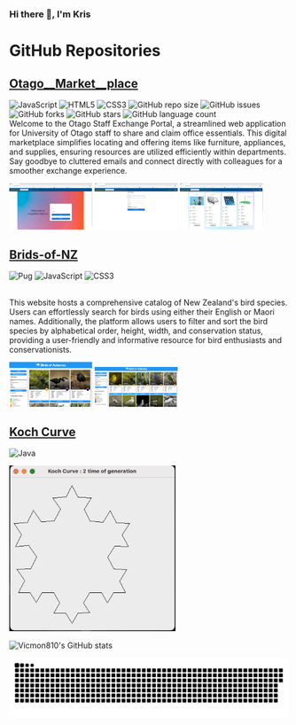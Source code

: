 ### Hi there 👋, I'm Kris 

<!--
**vicmon810/vicmon810** is a ✨ _special_ ✨ repository because its `README.md` (this file) appears on your GitHub profile.

Here are some ideas to get you started:

- 🔭 I’m currently working on ...
- 🌱 I’m currently learning ...
- 👯 I’m looking to collaborate on ...
- 🤔 I’m looking for help with ...
- 💬 Ask me about ...
- 📫 How to reach me: ...
- 😄 Pronouns: ...
- ⚡ Fun fact: ...
-->
# GitHub Repositories

## [Otago__Market__place](https://github.com/vicmon810/Otago__Market__place)
![JavaScript](https://img.shields.io/badge/JavaScript-%23323330.svg?style=for-the-badge&logo=javascript&logoColor=%23F7DF1E)
![HTML5](https://img.shields.io/badge/HTML5-E34F26?style=for-the-badge&logo=html5&logoColor=white)
![CSS3](https://img.shields.io/badge/CSS3-1572B6?style=for-the-badge&logo=css3&logoColor=white)
![GitHub repo size](https://img.shields.io/github/repo-size/vicmon810/Otago__Market__place?style=flat-square)
![GitHub issues](https://img.shields.io/github/issues/vicmon810/Otago__Market__place?style=flat-square)
![GitHub forks](https://img.shields.io/github/forks/vicmon810/Otago__Market__place?style=flat-square)
![GitHub stars](https://img.shields.io/github/stars/vicmon810/Otago__Market__place?style=flat-square)
![GitHub language count](https://img.shields.io/github/languages/count/vicmon810/Otago__Market__place?style=flat-square)<br>
Welcome to the Otago Staff Exchange Portal, a streamlined web application for University of Otago staff to share and claim office essentials. This digital marketplace simplifies locating and offering items like furniture, appliances, and supplies, ensuring resources are utilized efficiently within departments. Say goodbye to cluttered emails and connect directly with colleagues for a smoother exchange experience.<br>
<p align="left">
  <img src="login.png" alt="login" width="150"/>
  <img src="creating.png" alt="creating" width="150"/>
  <img src="viewing.png" alt="view" width="150"/>
<p>

## [Brids-of-NZ](https://github.com/vicmon810/Brids-of-NZ)
![Pug](https://img.shields.io/badge/Pug-A86454?style=for-the-badge&logo=pug&logoColor=white)
![JavaScript](https://img.shields.io/badge/JavaScript-F7DF1E?style=for-the-badge&logo=javascript&logoColor=black)
![CSS3](https://img.shields.io/badge/CSS3-1572B6?style=for-the-badge&logo=css3&logoColor=white)

<br>
This website hosts a comprehensive catalog of New Zealand's bird species. Users can effortlessly search for birds using either their English or Maori names. Additionally, the platform allows users to filter and sort the bird species by alphabetical order, height, width, and conservation status, providing a user-friendly and informative resource for bird enthusiasts and conservationists.
<p align="left">
  <img src="demo1.png" alt="bird1" width="150"/>
  <img src="demo2.png" alt="brid2" width="150"/>
<p>



## [Koch Curve](https://github.com/vicmon810/Koch_curve)
![Java](https://img.shields.io/badge/Java-007396?style=for-the-badge&logo=java&logoColor=white)
<p align="left">
<img src="display.gif" alt="curve" width="300"/>
</p>

![Vicmon810's GitHub stats](https://github-readme-stats.vercel.app/api?username=vicmon810&show_icons=true&theme=radical)

<p alight ="left">
  <img src="github-contribution-grid-snake.svg" alt="git_controbute" >
</p>

